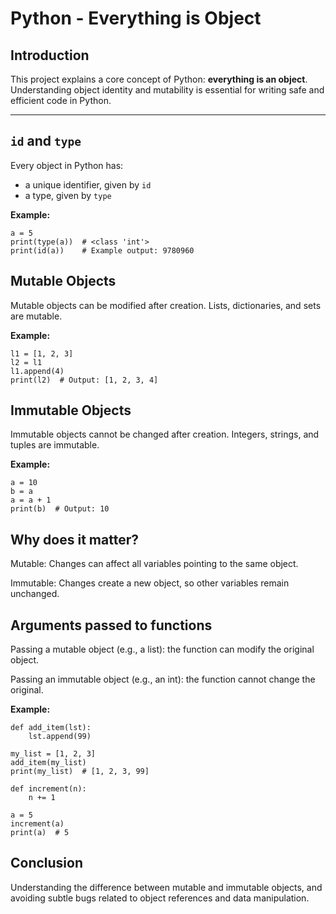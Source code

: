 # Python - Everything is Object

## Introduction

This project explains a core concept of Python: **everything is an object**. Understanding object identity and mutability is essential for writing safe and efficient code in Python.

---

## `id` and `type`

Every object in Python has:
- a unique identifier, given by `id`
- a type, given by `type`

**Example:**
```
a = 5
print(type(a))  # <class 'int'>
print(id(a))    # Example output: 9780960 
```
## Mutable Objects
Mutable objects can be modified after creation. Lists, dictionaries, and sets are mutable.

**Example:**
```
l1 = [1, 2, 3]
l2 = l1
l1.append(4)
print(l2)  # Output: [1, 2, 3, 4]
```

## Immutable Objects
Immutable objects cannot be changed after creation. Integers, strings, and tuples are immutable.

**Example:**
```
a = 10
b = a
a = a + 1
print(b)  # Output: 10
```

## Why does it matter?
Mutable: Changes can affect all variables pointing to the same object.

Immutable: Changes create a new object, so other variables remain unchanged.

## Arguments passed to functions
Passing a mutable object (e.g., a list): the function can modify the original object.

Passing an immutable object (e.g., an int): the function cannot change the original.

**Example:**
```
def add_item(lst):
    lst.append(99)

my_list = [1, 2, 3]
add_item(my_list)
print(my_list)  # [1, 2, 3, 99]
```
```
def increment(n):
    n += 1

a = 5
increment(a)
print(a)  # 5
```
## Conclusion
Understanding the difference between mutable and immutable objects,  and avoiding subtle bugs related to object references and data manipulation.

